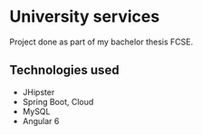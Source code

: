 # University services
Project done as part of my bachelor thesis FCSE.

## Technologies used
* JHipster
* Spring Boot, Cloud
* MySQL
* Angular 6
